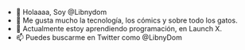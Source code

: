 - 👋 Holaaaa, Soy @Libnydom
- 👀 Me gusta mucho la tecnología, los cómics y sobre todo los gatos.
- 🌱 Actualmente estoy aprendiendo programación, en Launch X.
- 📫 Puedes buscarme en Twitter como @LibnyDom
 

<!---
Libnydom/Libnydom is a ✨ special ✨ repository because its `README.md` (this file) appears on your GitHub profile.
You can click the Preview link to take a look at your changes.
--->
